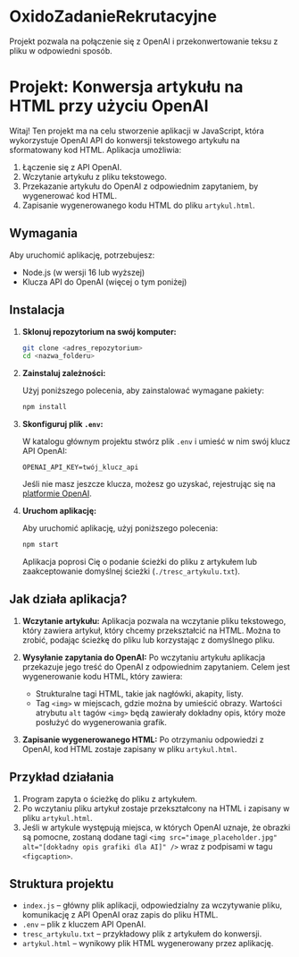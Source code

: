 # OxidoZadanieRekrutacyjne
Projekt pozwala na połączenie się z OpenAI i przekonwertowanie teksu z pliku w odpowiedni sposób.
# Projekt: Konwersja artykułu na HTML przy użyciu OpenAI

Witaj! Ten projekt ma na celu stworzenie aplikacji w JavaScript, która wykorzystuje OpenAI API do konwersji tekstowego artykułu na sformatowany kod HTML. Aplikacja umożliwia:

1. Łączenie się z API OpenAI.
2. Wczytanie artykułu z pliku tekstowego.
3. Przekazanie artykułu do OpenAI z odpowiednim zapytaniem, by wygenerować kod HTML.
4. Zapisanie wygenerowanego kodu HTML do pliku `artykul.html`.

## Wymagania

Aby uruchomić aplikację, potrzebujesz:

- Node.js (w wersji 16 lub wyższej)
- Klucza API do OpenAI (więcej o tym poniżej)

## Instalacja

1. **Sklonuj repozytorium na swój komputer:**

    ```bash
    git clone <adres_repozytorium>
    cd <nazwa_folderu>
    ```

2. **Zainstaluj zależności:**

    Użyj poniższego polecenia, aby zainstalować wymagane pakiety:

    ```bash
    npm install
    ```

3. **Skonfiguruj plik `.env`:**

    W katalogu głównym projektu stwórz plik `.env` i umieść w nim swój klucz API OpenAI:

    ```
    OPENAI_API_KEY=twój_klucz_api
    ```

    Jeśli nie masz jeszcze klucza, możesz go uzyskać, rejestrując się na [platformie OpenAI](https://platform.openai.com/).

4. **Uruchom aplikację:**

    Aby uruchomić aplikację, użyj poniższego polecenia:

    ```bash
    npm start
    ```

    Aplikacja poprosi Cię o podanie ścieżki do pliku z artykułem lub zaakceptowanie domyślnej ścieżki (`./tresc_artykulu.txt`).

## Jak działa aplikacja?

1. **Wczytanie artykułu:**
    Aplikacja pozwala na wczytanie pliku tekstowego, który zawiera artykuł, który chcemy przekształcić na HTML. Można to zrobić, podając ścieżkę do pliku lub korzystając z domyślnego pliku.

2. **Wysyłanie zapytania do OpenAI:**
    Po wczytaniu artykułu aplikacja przekazuje jego treść do OpenAI z odpowiednim zapytaniem. Celem jest wygenerowanie kodu HTML, który zawiera:
    - Strukturalne tagi HTML, takie jak nagłówki, akapity, listy.
    - Tag `<img>` w miejscach, gdzie można by umieścić obrazy. Wartości atrybutu `alt` tagów `<img>` będą zawierały dokładny opis, który może posłużyć do wygenerowania grafik.

3. **Zapisanie wygenerowanego HTML:**
    Po otrzymaniu odpowiedzi z OpenAI, kod HTML zostaje zapisany w pliku `artykul.html`.

## Przykład działania

1. Program zapyta o ścieżkę do pliku z artykułem.
2. Po wczytaniu pliku artykuł zostaje przekształcony na HTML i zapisany w pliku `artykul.html`.
3. Jeśli w artykule występują miejsca, w których OpenAI uznaje, że obrazki są pomocne, zostaną dodane tagi `<img src="image_placeholder.jpg" alt="[dokładny opis grafiki dla AI]" />` wraz z podpisami w tagu `<figcaption>`.

## Struktura projektu

- `index.js` – główny plik aplikacji, odpowiedzialny za wczytywanie pliku, komunikację z API OpenAI oraz zapis do pliku HTML.
- `.env` – plik z kluczem API OpenAI.
- `tresc_artykulu.txt` – przykładowy plik z artykułem do konwersji.
- `artykul.html` – wynikowy plik HTML wygenerowany przez aplikację.
  

